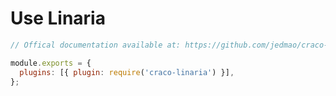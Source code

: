 # Use Linaria

```js title="craco.config.js"
// Offical documentation available at: https://github.com/jedmao/craco-linaria

module.exports = {
  plugins: [{ plugin: require('craco-linaria') }],
};
```
